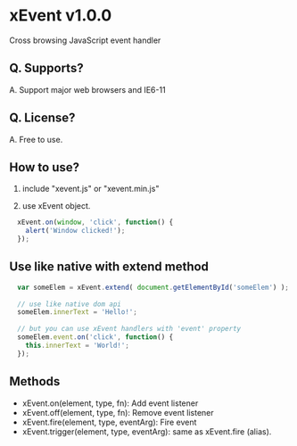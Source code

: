 # xEvent v1.0.0
Cross browsing JavaScript event handler

## Q. Supports?
A. Support major web browsers and IE6-11

## Q. License?
A. Free to use.


## How to use?

1. include "xevent.js" or "xevent.min.js"

2. use xEvent object.

```javascript
  xEvent.on(window, 'click', function() {
    alert('Window clicked!');
  });
```

## Use like native with extend method

```javascript
  var someElem = xEvent.extend( document.getElementById('someElem') );
  
  // use like native dom api
  someElem.innerText = 'Hello!';
  
  // but you can use xEvent handlers with 'event' property
  someElem.event.on('click', function() {
    this.innerText = 'World!';
  });
```


## Methods
* xEvent.on(element, type, fn): Add event listener
* xEvent.off(element, type, fn): Remove event listener
* xEvent.fire(element, type, eventArg): Fire event
* xEvent.trigger(element, type, eventArg): same as xEvent.fire (alias).

